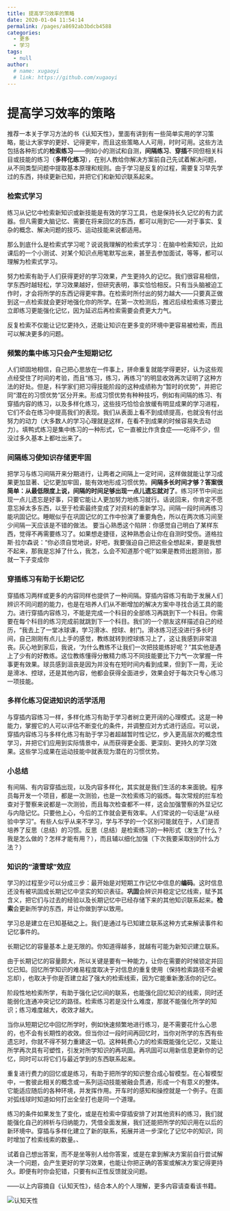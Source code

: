 ```yaml
---
title: 提高学习效率的策略
date: 2020-01-04 11:54:14
permalink: /pages/a8692ab3bdcb4588
categories: 
  - 更多
  - 学习
tags: 
  - null
author: 
  # name: xugaoyi
  # link: https://github.com/xugaoyi
---
```

# 提高学习效率的策略

推荐一本关于学习方法的书《认知天性》，里面有讲到有一些简单实用的学习策略，能让大家学的更好、记得更牢，而且这些策略人人可用，时时可用。这些方法包括各种形式的**检索练习**——例如小的测试和自测，**间隔练习**、**穿插**不同但相关科目或技能的练习（**多样化练习**），在别人教给你解决方案前自己先试着解决问题，从不同类型问题中提取基本原理和规则。由于学习是反复的过程，需要复习早先学过的东西，持续更新已知，并把它们和新知识联系起来。

<!-- more -->

### 检索式学习

练习从记忆中检索新知识或新技能是有效的学习工具，也是保持长久记忆的有力武器。但凡需要大脑记忆、需要在将来回忆的东西，都可以用到它——对于事实、复杂的概念、解决问题的技巧、运动技能来说都适用。

那么到底什么是检索式学习呢？说说我理解的检索式学习：在脑中检索知识，比如课后的一个小测试、对某个知识点用笔默写出来，甚至去参加面试，等等，都可以理解为检索式学习。

努力检索有助于人们获得更好的学习效果，产生更持久的记忆。我们很容易相信，学东西时越轻松，学习效果越好，但研究表明，事实恰恰相反。只有当头脑被迫工作时，才会将所学的东西记得更牢靠。在检索时所付出的努力越大——只要真正做到这一点检索就会更好地强化你的所学。在第一次检测后，推迟后续检索练习要比立即练习更能强化记忆，因为延迟后再检索需要会费更大力气。

反复检索不仅能让记忆更持久，还能让知识在更多变的环境中更容易被检索，而且可以解决更多的问题。

### 频繁的集中练习只会产生短期记忆

人们顽固地相信，自己把心思放在一件事上，拼命重复就能学得更好，认为这些观点经受住了时间的考验，而且“练习，练习，再练习”的明显收效再次证明了这种方法的好处。但是，科学家们把习得技能阶段的这种成绩称为“暂时的优势”，并把它同“潜在的习惯优势”区分开来。形成习惯优势有种种技巧，例如有间隔的练习、有穿插内容的练习，以及多样化练习，这些技巧恰恰会放缓有明显成果的学习进程，它们不会在练习中提高我们的表现。我们从表面上看不到成绩提高，也就没有付出努力的动力（大多数人的学习心理就是这样，在看不到成果的时候容易失去动力）。填鸭式练习是集中练习的一种形式，它一直被比作贪食症——吃得不少，但没过多久基本上都吐出来了。

### 间隔练习使知识存储更牢固

把学习与练习间隔开来分期进行，让两者之间隔上一定时间，这样做就能让学习成果更加显著、记忆更加牢固，能有效地形成习惯优势。**间隔多长时间才够？答案很简单：从最低限度上说，间隔的时间足够出现一点儿遗忘就对了**。练习环节中间出现一点儿遗忘是好事，只要它能让人更加努力地练习就行。话说回来，你肯定不愿意忘掉太多东西，以至于检索最终变成了对资料的重新学习。间隔一段时间再练习能巩固记忆。睡眠似乎在巩固记忆的工作中扮演了重要角色，所以在两次练习间至少间隔一天应该是不错的做法。
要当心熟悉这个陷阱：你感觉自己明白了某样东西，觉得不再需要练习了。如果想走捷径，这种熟悉会让你在自测时受伤。道格拉斯·拉尔森说：“你必须自觉地说，好吧，我要强迫自己把这些全想起来，要是我想不起来，那我是忘掉了什么，我怎，么会不知道那个呢?’如果是教师出题测验，那就一下子变成你

### 穿插练习有助于长期记忆

穿插练习两样或更多的内容同样也提供了一种间隔。穿插内容练习有助于发展人们辨识不同问题的能力，也是在培养人们从不断增加的解决方案中寻找合适工具的能力。进行穿插内容练习，不能是完成一个科目的全部练习再跳到下一个科目。你需要在每个科目的练习完成前就跳到下一个科目。我们的一个朋友这样描述自己的经历，“我去上了一堂冰球课，学习滑冰、控球、射门。滑冰练习还没进行多长时间，自己刚刚有点儿上手的感觉，教练就转到控球练习上了，这让我感到非常沮丧。灰心地到家后，我说，‘为什么教练不让我们一次把技能练好呢？”其实他是遇上了少有的好教练。这位教练懂得分散精力练习不同技能要比下力气一次掌握一件事更有效果。球员感到沮丧是因为并没有在短时间内看到成果，但到下一周，无论是滑冰、控球，还是其他内容，他都会获得全面进步，效果会好于每次只专心练习一项技能。

### 多样化练习促进知识的活学活用

与穿插内容练习一样，多样化练习有助于学习者树立更开阔的心理模式。这是一种能力，掌握它的人可以评估不断变化的条件，并调整应对方式进行适应。可以说，穿插内容练习与多样化练习有助于学习者超越暂时性记忆，步入更高层次的概念性学习，并把它们应用到实际情景中，从而获得更全面、更深刻、更持久的学习效果。这些学习成果在运动技能中就表现为潜在的习惯优势。

### 小总结

有间隔、有内容穿插出现，以及内容多样化，其实就是我们生活的本来面貌。程序员每开发一个项目，都是一次测验，也是一次检索练习的锻炼。每次常规的拦车检查对于警察来说都是一次测验，而且每次检查都不一样，这会加强警察的外显记忆与内隐记忆。只要他上心，今后的工作就会更有效率。人们常说的一句话是“从经验中学习”。有些人似乎从来不学习，学与不学的一个区别可能就在于，人们是否培养了反思（总结）的习惯。反思（总结）是检索练习的一种形式（发生了什么？我是怎么做的？怎样才能有用？），而且辅以细化加强（下次我要采取别的什么方法？）



### 知识的“滚雪球”效应

学习的过程至少可以分成三步：最开始是对短期工作记忆中信息的**编码**。这时信息还没有被巩固成长期记忆中坚实的知识表征。**巩固**会辨识并稳定记忆线索，赋予其含义，把它们与过去的经验以及长期记忆中已经存储下来的其他知识联系起来。**检索**会更新所学的东西，并让你做到学以致用。

学习总是建立在已知基础之上。我们是通过与已知建立联系这种方式来解读事件和记忆事件的。

长期记忆的容量基本上是无限的。你知道得越多，就越有可能为新知识建立联系。

由于长期记忆的容量颇大，所以关键是要有一种能力，让你在需要的时候锁定并回忆已知。回忆所学知识的难易程度取决于对信息的重复使用（保持检索路径不会被忘却），也取决于你是否建立起了强大的检索线索，因为它能重新激活你的记忆。

阶段性地检索所学，有助于强化记忆间的联系，也能强化回忆知识的线索，同时还能弱化连通冲突记忆的路径。检索练习若是没什么难度，那就不能强化所学的知识；练习难度越大，收效才越大。

当你从短期记忆中回忆所学时，例如快速频繁地进行练习，是不需要花什么心思的，也不会有长期性的收效。但当你过一段时间再回忆时，当你对所学的东西有些遗忘时，你就不得不努力重建这一切。这种耗费心力的检索既能强化记忆，又能让所学再次具有可塑性，引发对所学知识的再巩固。再巩固可以用新信息更新你的记忆，同时可以将它们与最近学到的东西联系起来。

重复进行费力的回忆或是练习，有助于把所学的知识整合成心智模型。在心智模型中，一套彼此相关的概念或一系列运动技能被融会贯通，形成一个有意义的整体。它能适应随后的各种环境，并发挥作用。开车时的感知和操控就是一个例子。在面对弧线球时知道如何打出全垒打也是同一个道理。

练习的条件如果发生了变化，或是在检索中穿插安排了对其他资料的练习，我们就能强化自己的辨析与归纳能力，凭借全面发展，我们还能把所学的知识用在以后的新环境中。穿插与多样化建立了新的联系，拓展并进一步深化了记忆中的知识，同时增加了检索线索的数量。、

试着自己想出答案，而不是坐等别人给你答案，或是在拿到解决方案前自行尝试解决一个问题，会产生更好的学习效果，也能让你把正确的答案或解决方案记得更持久。即便有时你会犯错，只要有纠正性反馈就没问题。



——以上内容摘自《认知天性》，结合本人的个人理解，更多内容请查看该书籍。

![认知天性](https://cdn.jsdelivr.net/gh/xugaoyi/image_store/blog/20200103144032.png '认知天性')
